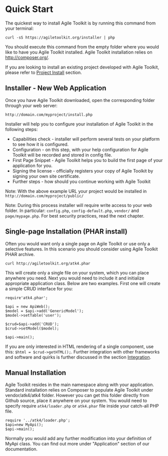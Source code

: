 <!-- Status: Draft -->
Quick Start
====
The quickest way to install Agile Toolkit is by running this command from your terminal:

    curl -sS https://agiletoolkit.org/installer | php

You should execute this command from the empty folder where you would like to have you Agile Toolkit installed. Agile Toolkit installation relies on http://composer.org/.

If you are looking to install an existing project developed with Agile Toolkit, please refer to [Project Install](project-install.md) section.

Installer - New Web Application
----
Once you have Agile Toolkit downloaded, open the corresponding folder through your web server:

    http://domain.com/myproject/install.php
    
Installer will help you to configure your installation of Agile Toolkit in the following steps:

 * Capabilities check - installer will perform several tests on your platform to see how it is configured.
 * Configuration - on this step, with your help configuration for Agile Toolkit will be recorded and stored in config file.
 * First Page Snippet - Agile Toolkit helps you to build the first page of your application for you. 
 * Signing the license - officially registers your copy of Agile Toolkit by signing your own site certificate.
 * Further steps - how should you continue working with Agile Toolkit
 
Note: With the above example URL your project would be installed in `http://domain.com/myproject/public/`

Note: During this process installer will require write access to your web folder. In particular: `config.php`, `config-default.php`, `vendor/` and `page/mypage.php`. For best security practices, read the next chapter.

Single-page Installation (PHAR install)
----
Often you would want only a single page on Agile Toolkit or use only a selective features. In this scenario you should consider using Agile Toolkit PHAR archive.

    curl http://agiletoolkit.org/atk4.phar
    
This will create only a single file on your system, which you can place anywhere you need. Next you would need to include it and initialize appropriate application class. Below are two examples. First one will create a simple CRUD interface for you:

```
require'atk4.phar';

$api = new ApiWeb();
$model = $api->add('GenericModel');
$model->setTable('user');

$crud=$api->add('CRUD');
$crud->setModel($model);

$api->main();
```

If you are only interested in HTML rendering of a single component, use this: `$html = $crud->getHTML();`. Further integration with other frameworks and software and quirks is further discussed in the section [Integration](integration.md).

Manual Installation
----
Agile Toolkit resides in the main namespace along with your application. Standard installation relies on Composer to populate Agile Toolkit under vendor/atk4/atk4 folder. However you can get this folder directly from Github source, place it anywhere on your system. You would need to specify require `atk4/loader.php` or `atk4.phar` file inside your catch-all PHP file.

```
require '../atk4/loader.php';
$api=new MyApi();
$api->main();
```

Normally you would add any further modification into your definition of MyApi class. You can find out more under "Application" section of our documentation.

